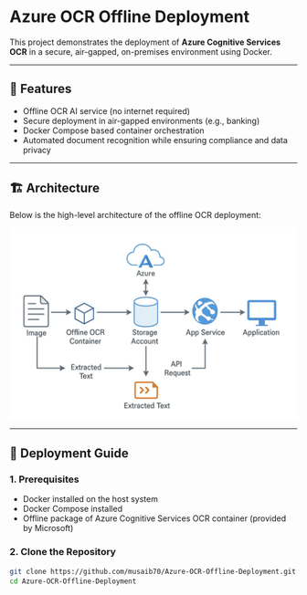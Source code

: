 # Azure OCR Offline Deployment

This project demonstrates the deployment of **Azure Cognitive Services OCR** in a secure, air-gapped, on-premises environment using Docker.

---

## 🚀 Features
- Offline OCR AI service (no internet required)
- Secure deployment in air-gapped environments (e.g., banking)
- Docker Compose based container orchestration
- Automated document recognition while ensuring compliance and data privacy

---

## 🏗️ Architecture

Below is the high-level architecture of the offline OCR deployment:

![Architecture Diagram](docs/architecture-diagram.png)

---

## 📖 Deployment Guide

### 1. Prerequisites
- Docker installed on the host system  
- Docker Compose installed  
- Offline package of Azure Cognitive Services OCR container (provided by Microsoft)  

### 2. Clone the Repository
```bash
git clone https://github.com/musaib70/Azure-OCR-Offline-Deployment.git
cd Azure-OCR-Offline-Deployment
